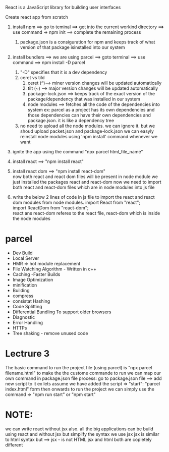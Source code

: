 React is a JavaScript library for building user interfaces

Create react app from scratch
1. install npm ==> go to teminal ==> get into the current workind directory ==> use command -> npm init ==> complete the remaining process 
    1. package.json is a consiguration for npm and keeps track of what version of that package isinstalled into our system
    
2. install bundlers ==> we are using parcel ==> goto terminal ==> use command ==> npm install -D parcel
    1. "-D" specifies that it is a dev dependency
    2. ceret vs tild 
        1. ceret (^)--> miner version changes will be updated automatically 
        2. tilt (~) --> major version changes will be updated automatically
        3. package-lock.json ==> keeps track of the exact version of the package/dependency that was installed in our system
        4. node modules ==> fetches all the code of the dependencies into system 
            ex: parcel as a project has its own dependencies and those dependencies can have their own dependencies and package.json. it is like a dependency tree
    3. no need to upload all the node modules. we can ignore it. but we shoud upload packet.json and package-lock.json
        we can easyly reinstall node modules using 'npm install' command whenever we want
3. ignite the app using the command "npx parcel html_file_name"
4. install react ==> "npm install react"
5. install react dom ==> "npm install react-dom"\
    now both react and react dom files will be present in node module
    we just installed the packages react and react-dom
    now we need to import both react and react-dom files which are in node modules into js file
6. write the below 2 lines of code in js file to import the react and react dom modules from node modules.
    import React from "react";  
    import ReactDom from "react-dom";    
    react ans react-dom referes to the react file, react-dom which is inside the node modules

# parcel
- Dev Build
- Local Server
- HMR => hot module replacement
- File Watching Algorithm - Written in c++
- Caching -Faster Builds
- Image Optimization
- minification
- Building 
- compress
- consistat Hashing
- Code Splitting
- Differential Bundling To support older browsers
- Diagnostic
- Error Handling
- HTTPs
- Tree shaking - remove unused code

<!-- *********************************************************** -->
# Lectrure 3
<!-- *********************************************************** -->
The basic command to run the project file (using parcel) is "npx parcel filename.html"
to make the the custome commande to run we can map our own command in package.json file
process: go to package.json file ==> add new script to it 
ex lets assume we have added the script => "start": "parcel index.html"
form then onwards to run the project we can simply use the command => "npm run start" or "npm start"
# NOTE:
we can write react without jsx also. all the big applications can be build using react and without jsx
but simplify the syntax we use jsx
jsx is similar to html syntax but ==> jsx - is not HTML
jsx and html both are copletely different
